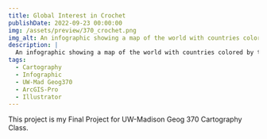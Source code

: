 ```yaml
---
title: Global Interest in Crochet
publishDate: 2022-09-23 00:00:00
img: /assets/preview/370_crochet.png
img_alt: An infographic showing a map of the world with countries colored by the interest level in crochet, using data from Ravelry.com. The infographic also shows examples of crochet styles.
description: |
  An infographic showing a map of the world with countries colored by the interest level in crochet, using data from Ravelry.com
tags:
  - Cartography
  - Infographic
  - UW-Mad Geog370
  - ArcGIS-Pro
  - Illustrator
---
```


This project is my Final Project for UW-Madison Geog 370 Cartography Class. 